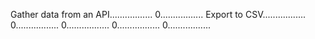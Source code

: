 Gather data from an API.................
0.................
Export to CSV.................
0.................
0.................
0.................
0.................

